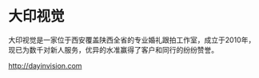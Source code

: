 大印视觉
======================

大印视觉是一家位于西安覆盖陕西全省的专业婚礼跟拍工作室，成立于2010年，现已为数千对新人服务，优异的水准赢得了客户和同行的纷纷赞誉。

http://dayinvision.com
